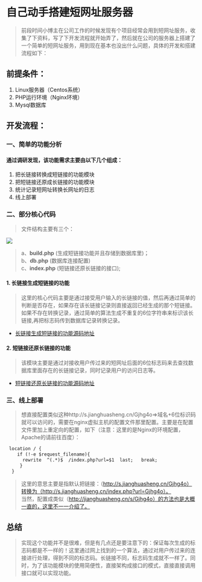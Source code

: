 # 自己动手搭建短网址服务器 #
> 前段时间小博主在公司工作的时候发现有个项目经常会用到短网址服务，收集了下资料，写了下开发流程就开始弄了，然后就在公司的服务器上搭建了一个简单的短网址服务，用到现在基本也没出什么问题，具体的开发和搭建流程如下：

## 前提条件： ##
1. Linux服务器（Centos系统）
2. PHP运行环境（Nginx环境）
3. Mysql数据库

## 开发流程： ##
### 一、简单的功能分析 ###
#### 通过调研发现，该功能需求主要由以下几个组成： ####
1. 把长链接转换成短链接的功能模块
2. 把短链接还原成长链接的功能模块
3. 统计记录短网址转换长网址的日志
4. 线上部署

### 二、部分核心代码 ###

> 文件结构主要有三个：<br>

![](http://on225liw3.bkt.clouddn.com/shortUrl_mulu.png)<br>
> a、**build.php** (生成短链接功能并且存储到数据库里)；<br>
> b、**db.php** (数据库连接配置)<br>
> c、**index.php** (短链接还原长链接的接口);

#### 1. 长链接生成短链接的功能 ####

> 这里的核心代码主要是通过接受用户输入的长链接的值，然后再通过简单的判断是否存在，如果存在该长链接记录则直接返回已经生成的那个短链接。如果不存在转换记录，通过简单的算法生成不重复的6位字符串来标识该长链接,再把标志码传到数据库记录转换记录。

- [长链接生成短链接的功能源码地址](https://github.com/jianghuasheng/shortUrl/blob/master/build.php "源码地址")

#### 2. 短链接还原长链接的功能 ####

> 该模块主要是通过对接收用户传过来的短网址后面的6位标志码来去查找数据库里面存在的长链接记录，同时记录用户的访问日志等。

- [短链接还原长链接的功能源码地址](https://github.com/jianghuasheng/shortUrl/blob/master/index.php "源码地址")

### 三、线上部署 ###
> 想直接配置类似这种http://s.jianghuasheng.cn/Gjhg4o=>域名+6位标识码就可以访问的，需要在nginx虚拟主机的配置文件那里配置。主要是在配置文件里加上重定向的配置，如下（注意：这里的是Nginx的环境配置，Apache的请前往百度）：

``` html
 location / {
    if (!-e $request_filename){
      rewrite  ^(.*)$  /index.php?url=$1  last;   break;
     }
  }
```
> 这里的意思主要是指默认把链接：（http://s.jianghuasheng.cn/Gjhg4o）转换为（http://s.jianghuasheng.cn/index.php?url=Gjhg4o）。<br>
> 当然，配置成类似（http://jianghuasheng.cn/s/Gjhg4o）的方法也是大概一直的，这里不一一介绍了。

## 总结 ##
> 实现这个功能并不是很难，但是有几点还是要注意下的：保证每次生成的标志码都是不一样的！这里通过网上找到的一个算法，通过对用户传过来的连接进行处理，得到不同的标志码。长链接不同，标志码生成就不一样了。同时，为了该功能模块的使用简便性，直接架构成接口的模式，直接直接调用接口就可以实现功能。
